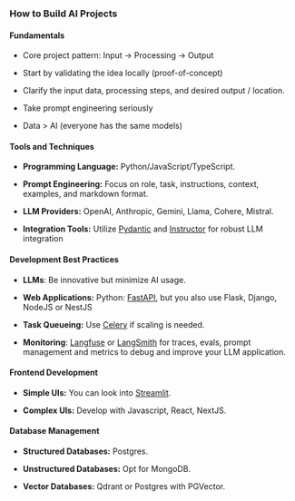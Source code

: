 ### How to Build AI Projects


#### Fundamentals

-   Core project pattern: Input → Processing → Output
    
-   Start by validating the idea locally (proof-of-concept)
    
-   Clarify the input data, processing steps, and desired output / location.
    
-   Take prompt engineering seriously
    
-   Data > AI (everyone has the same models)
    

 #### Tools and Techniques

-   **Programming Language:** Python/JavaScript/TypeScript.
    
-   **Prompt Engineering:** Focus on role, task, instructions, context, examples, and markdown format.
    
-   **LLM Providers:** OpenAI, Anthropic, Gemini, Llama, Cohere, Mistral.
    
-   **Integration Tools:** Utilize [Pydantic](https://docs.pydantic.dev/latest/) and [Instructor](https://python.useinstructor.com/) for robust LLM integration

  

#### Development Best Practices

-   **LLMs**: Be innovative but minimize AI usage.
        
-   **Web Applications:** Python: [FastAPI](https://fastapi.tiangolo.com/), but you also use Flask, Django, NodeJS or NestJS
    
-   **Task Queueing:** Use [Celery](https://docs.celeryq.dev/en/stable/getting-started/introduction.html) if scaling is needed.
    
-   **Monitoring**: [Langfuse](https://langfuse.com/)  or [LangSmith](https://www.langchain.com/langsmith) for traces, evals, prompt management and metrics to debug and improve your LLM application.

  

#### Frontend Development

-   **Simple UIs:** You can look into [Streamlit](https://streamlit.io/).
    
-   **Complex UIs:** Develop with Javascript, React, NextJS.
    
    
#### Database Management

-   **Structured Databases:** Postgres.
    
-   **Unstructured Databases:** Opt for MongoDB.
    
-   **Vector Databases:** Qdrant or Postgres with PGVector.
